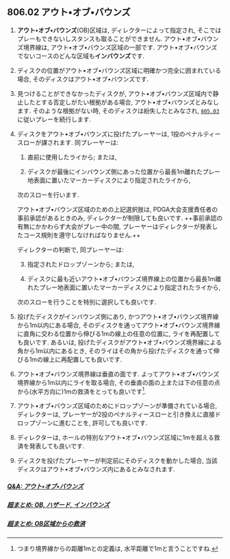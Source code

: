 ## 806.02 アウト•オブ•バウンズ

1. **アウト•オブ•バウンズ**(OB)区域は,
ディレクターによって指定され,
そこではプレーもできないしスタンスも取ることができません.
アウト•オブ•バウンズ境界線は,
アウト•オブ•バウンズ区域の一部です.
アウト•オブ•バウンズでないコースのどんな区域も**インバウンズ**です.

1. ディスクの位置がアウト•オブ•バウンズ区域に明確かつ完全に囲まれている場合,
そのディスクはアウト•オブ•バウンズです.

1. 見つけることができなかったディスクが,
アウト•オブ•バウンズ区域内で静止したとする否定しがたい根拠がある場合,
アウト•オブ•バウンズとみなします.
そのような根拠がない時,
そのディスクは紛失したとみなされ,
[`805.03`](80503)に従いプレーを続行します.

1. ディスクをアウト•オブ•バウンズに投げたプレーヤーは,
1投のペナルティースローが課されます.
同プレーヤーは:

    1. 直前に使用したライから; または,

    1. ディスクが最後にインバウンズ側にあった位置から最長1m離れたプレー地表面に置いたマーカーディスクにより指定されたライから,

    次のスローを行います.

    アウト•オブ•バウンズ区域のための上記選択肢は,
    PDGA大会支援責任者の事前承認があるときのみ,
    ディレクターが制限しても良いです.
    ++事前承認の有無にかかわらず大会がプレー中の間,
    プレーヤーはディレクターが発表したコース規則を遵守しなければなりません.++

    ディレクターの判断で,
    同プレーヤーは:

    3. 指定されたドロップゾーンから; または,

    1. ディスクに最も近いアウト•オブ•バウンズ境界線上の位置から最長1m離れたプレー地表面に置いたマーカーディスクにより指定されたライから,

    次のスローを行うことを特別に選択しても良いです.

5. 投げたディスクがインバウンズ側にあり,
かつアウト•オブ•バウンズ境界線から1m以内にある場合,
そのディスクを通ってアウト•オブ•バウンズ境界線に直角に交わる位置から伸びる1mの線上の任意の位置に,
ライを再配置しても良いです.
あるいは,
投げたディスクがアウト•オブ•バウンズ境界線による角から1m以内にあるとき,
そのライはその角から投げたディスクを通って伸びる1mの線上に再配置しても良いです.

1. アウト•オブ•バウンズ境界線は垂直の面です.
よってアウト•オブ•バウンズ境界線から1m以内にライを取る場合,
その垂直の面の上または下の任意の点から(水平方向に)1mの救済をとっても良いです[^3].

1. アウト•オブ•バウンズ区域のためにドロップゾーンが準備されている場合,
ディレクターは,
プレーヤーが2投のペナルティースローと引き換えに直接ドロップゾーンに進むことを, 許可しても良いです.

1. ディレクターは,
ホールの特別なアウト•オブ•バウンズ区域に1mを超える救済を発表しても良いです.

1. ディスクを投げたプレーヤーが判定前にそのディスクを動かした場合,
当該ディスクはアウト•オブ•バウンズ内にあるとみなされます.

##### [Q&A: アウト•オブ•バウンズ](qa-ob)
##### [超まとめ: OB, ハザード, インバウンズ](obhazardinbounds)
##### [超まとめ: OB区域からの救済](relief-from-ob)

[^3]: つまり境界線からの距離1mとの定義は,
水平距離で1mと言うことですね.
